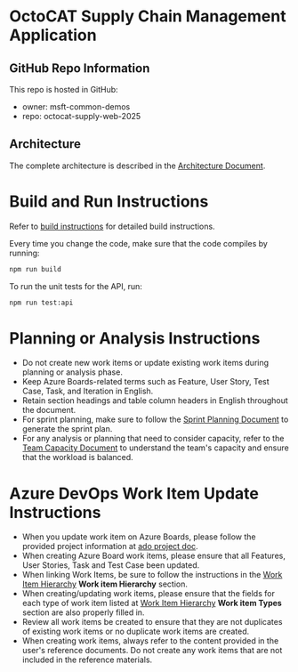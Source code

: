 # OctoCAT Supply Chain Management Application

## GitHub Repo Information

This repo is hosted in GitHub:
- owner: msft-common-demos
- repo: octocat-supply-web-2025

## Architecture

The complete architecture is described in the [Architecture Document](../docs/architecture.md).

# Build and Run Instructions

Refer to [build instructions](../docs/build.md) for detailed build instructions.

Every time you change the code, make sure that the code compiles by running:

```bash
npm run build
```

To run the unit tests for the API, run:

```bash
npm run test:api
```
# Planning or Analysis Instructions
- Do not create new work items or update existing work items during planning or analysis phase.
- Keep Azure Boards-related terms such as Feature, User Story, Test Case, Task, and Iteration in English.
- Retain section headings and table column headers in English throughout the document.
- For sprint planning, make sure to follow the [Sprint Planning Document](../docs/sprint-guidelines.md) to generate the sprint plan.
- For any analysis or planning that need to consider capacity, refer to the [Team Capacity Document](../docs/team-capacity.md) to understand the team's capacity and ensure that the workload is balanced.

# Azure DevOps Work Item Update Instructions
- When you update work item on Azure Boards, please follow the provided project information at [ado project doc](../docs/ado.md). 
- When creating Azure Board work items, please ensure that all Features, User Stories, Task and Test Case been updated.
- When linking Work Items, be sure to follow the instructions in the [Work Item Hierarchy](../docs/ado.md) **Work item Hierarchy** section.
- When creating/updating work items, please ensure that the fields for each type of work item listed at [Work Item Hierarchy](../docs/ado.md) **Work item Types** section are also properly filled in.
- Review all work items be created to ensure that they are not duplicates of existing work items or no duplicate work items are created.
- When creating work items, always refer to the content provided in the user's reference documents. Do not create any work items that are not included in the reference materials.